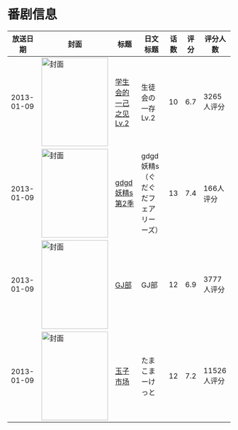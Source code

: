 # 番剧信息

|放送日期|封面|标题|日文标题|话数|评分|评分人数|
|---|---|---|---|---|---|---|
|2013-01-09|<img src="https://lain.bgm.tv/pic/cover/c/0d/81/48289_E717e.jpg" alt="封面" style="width:150px;height:200px;object-fit:cover;">|[学生会的一己之见 Lv.2](https://bangumi.tv/subject/48289)|生徒会の一存 Lv.2|10|6.7|3265人评分|
|2013-01-09|<img src="https://lain.bgm.tv/pic/cover/c/98/a0/54435_nhJEe.jpg" alt="封面" style="width:150px;height:200px;object-fit:cover;">|[gdgd妖精s 第2季](https://bangumi.tv/subject/54435)|gdgd妖精s（ぐだぐだフェアリーーズ）|13|7.4|166人评分|
|2013-01-09|<img src="https://lain.bgm.tv/pic/cover/c/8e/a4/48031_31K3k.jpg" alt="封面" style="width:150px;height:200px;object-fit:cover;">|[GJ部](https://bangumi.tv/subject/48031)|GJ部|12|6.9|3777人评分|
|2013-01-09|<img src="https://lain.bgm.tv/pic/cover/c/f8/7f/55113_TR5Is.jpg" alt="封面" style="width:150px;height:200px;object-fit:cover;">|[玉子市场](https://bangumi.tv/subject/55113)|たまこまーけっと|12|7.2|11526人评分|

